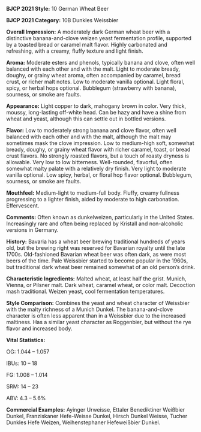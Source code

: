 <b>BJCP 2021 Style:</b> 10 German Wheat Beer

<b>BJCP 2021 Category:</b> 10B Dunkles Weissbier

<b>Overall Impression:</b> A moderately dark German wheat beer
with a distinctive banana-and-clove weizen yeast fermentation
profile, supported by a toasted bread or caramel malt flavor.
Highly carbonated and refreshing, with a creamy, fluffy texture
and light finish.

<b>Aroma:</b> Moderate esters and phenols, typically banana and
clove, often well balanced with each other and with the malt.
Light to moderate bready, doughy, or grainy wheat aroma,
often accompanied by caramel, bread crust, or richer malt
notes. Low to moderate vanilla optional. Light floral, spicy, or
herbal hops optional. Bubblegum (strawberry with banana),
sourness, or smoke are faults.

<b>Appearance:</b> Light copper to dark, mahogany brown in color.
Very thick, moussy, long-lasting off-white head. Can be hazy
and have a shine from wheat and yeast, although this can settle
out in bottled versions.

<b>Flavor:</b> Low to moderately strong banana and clove flavor,
often well balanced with each other and with the malt,
although the malt may sometimes mask the clove impression.
Low to medium-high soft, somewhat bready, doughy, or grainy
wheat flavor with richer caramel, toast, or bread crust flavors.
No strongly roasted flavors, but a touch of roasty dryness is
allowable. Very low to low bitterness. Well-rounded, flavorful,
often somewhat malty palate with a relatively dry finish. Very
light to moderate vanilla optional. Low spicy, herbal, or floral
hop flavor optional. Bubblegum, sourness, or smoke are faults.

<b>Mouthfeel:</b> Medium-light to medium-full body. Fluffy,
creamy fullness progressing to a lighter finish, aided by
moderate to high carbonation. Effervescent.

<b>Comments:</b> Often known as dunkelweizen, particularly in the
United States. Increasingly rare and often being replaced by
Kristall and non-alcoholic versions in Germany.

<b>History:</b> Bavaria has a wheat beer brewing traditional
hundreds of years old, but the brewing right was reserved for
Bavarian royalty until the late 1700s. Old-fashioned Bavarian
wheat beer was often dark, as were most beers of the time. Pale
Weissbier started to become popular in the 1960s, but
traditional dark wheat beer remained somewhat of an old
person’s drink.

<b>Characteristic Ingredients:</b> Malted wheat, at least half the
grist. Munich, Vienna, or Pilsner malt. Dark wheat, caramel
wheat, or color malt. Decoction mash traditional. Weizen yeast,
cool fermentation temperatures.

<b>Style Comparison:</b> Combines the yeast and wheat character
of Weissbier with the malty richness of a Munich Dunkel. The
banana-and-clove character is often less apparent than in a
Weissbier due to the increased maltiness. Has a similar yeast
character as Roggenbier, but without the rye flavor and
increased body.

<b>Vital Statistics:</b>

OG: 1.044 – 1.057

IBUs: 10 – 18

FG: 1.008 – 1.014

SRM: 14 – 23

ABV: 4.3 – 5.6%

<b>Commercial Examples:</b> Ayinger Urweisse, Ettaler
Benediktiner Weißbier Dunkel, Franziskaner Hefe-Weisse
Dunkel, Hirsch Dunkel Weisse, Tucher Dunkles Hefe Weizen,
Weihenstephaner Hefeweißbier Dunkel.
